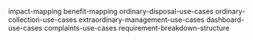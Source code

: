 impact-mapping
benefit-mapping
ordinary-disposal-use-cases
ordinary-collection-use-cases
extraordinary-management-use-cases
dashboard-use-cases
complaints-use-cases
requirement-breakdown-structure
